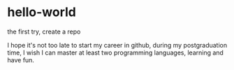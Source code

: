# hello-world
the first try, create a repo

I hope it's not too late to start my career in github, during my postgraduation time, I wish I can master at least two programming languages, learning and have fun.
